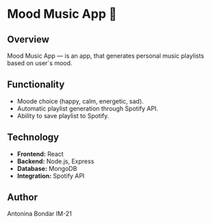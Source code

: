# Mood Music App 🎵

## Overview
Mood Music App — is an app, that generates personal music playlists based on user`s mood.



## Functionality
- Moode choice (happy, calm, energetic, sad).
- Automatic playlist generation through Spotify API.
- Ability to save playlist to Spotify.

## Technology
- **Frontend:** React
- **Backend:** Node.js, Express
- **Database:** MongoDB
- **Integration:** Spotify API

## Author
Antonina Bondar IM-21
